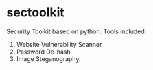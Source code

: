 # sectoolkit
Security Toolkit based on python. Tools included:
1. Website Vulnerability Scanner
2. Password De-hash
3. Image Steganography.
